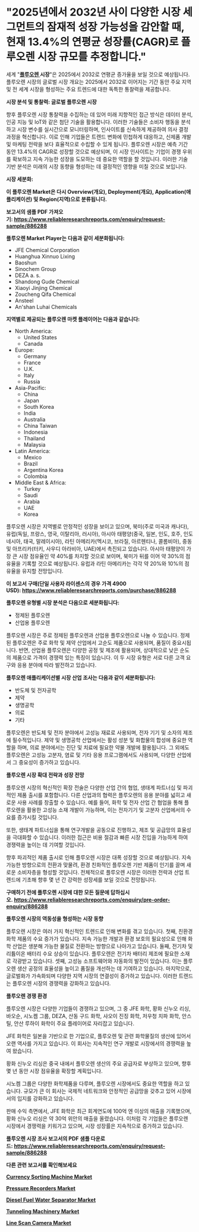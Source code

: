 <p><h1>"2025년에서 2032년 사이 다양한 시장 세그먼트의 잠재적 성장 가능성을 감안할 때, 현재 13.4%의 연평균 성장률(CAGR)로 플루오렌 시장 규모를 추정합니다."</h1></p><p>세계 "<strong><a href="https://www.reliableresearchreports.com/fluorene-r886288?utm_campaign=106&utm_medium=8&utm_source=Github&utm_content=ia&utm_term=22022025&utm_id=fluorene">플루오렌&nbsp;</a></strong><strong>시장</strong>"은 2025에서 2032로 연평균 증가율을 보일 것으로 예상됩니다. 플루오렌 시장의 글로벌 시장 개요는 2025에서 2032로 이어지는 기간 동안 주요 지역 및 전 세계 시장을 형성하는 주요 트렌드에 대한 독특한 통찰력을 제공합니다.</p>
<p><strong>시장 분석 및 통찰력: 글로벌 플루오렌 시장</strong></p>
<p><p>향후 플루오렌 시장 통찰력을 수집하는 데 있어 미래 지향적인 접근 방식은 데이터 분석, 인공 지능 및 IoT와 같은 첨단 기술을 활용합니다. 이러한 기술들은 소비자 행동을 분석하고 시장 변수를 실시간으로 모니터링하며, 인사이트를 신속하게 제공하여 의사 결정 과정을 혁신합니다. 이로 인해 기업들은 트렌드 변화에 민첩하게 대응하고, 신제품 개발 및 마케팅 전략을 보다 효율적으로 수립할 수 있게 됩니다. 플루오렌 시장은 예측 기간 동안 13.4%의 CAGR로 성장할 것으로 예상되며, 이 시장 인사이트는 기업이 경쟁 우위를 확보하고 지속 가능한 성장을 도모하는 데 중요한 역할을 할 것입니다. 이러한 기술 기반 분석은 미래의 시장 동향을 형성하는 데 결정적인 영향을 미칠 것으로 보입니다.</p><a href="%7CAUTHORITHY_DOMAIN_URL%7C?utm_campaign=106&utm_medium=8&utm_source=Github&utm_content=ia&utm_term=22022025&utm_id=fluorene"></a></p>
<p><strong>시장 세분화:</strong></p>
<p><strong>이 플루오렌 Market은 다시 Overview(개요), Deployment(개요), Application(애플리케이션) 및 Region(지역)으로 분류됩니다.</strong></p>
<p><strong>보고서의 샘플 PDF 가져오기:&nbsp;<a href="https://www.reliableresearchreports.com/enquiry/request-sample/886288?utm_campaign=106&utm_medium=8&utm_source=Github&utm_content=ia&utm_term=22022025&utm_id=fluorene">https://www.reliableresearchreports.com/enquiry/request-sample/886288</a></strong><strong></strong></p>
<p><strong>플루오렌 Market Player는 다음과 같이 세분화됩니다:</strong></p>
<p><ul><li>JFE Chemical Corporation</li><li>Huanghua Xinnuo Lixing</li><li>Baoshun</li><li>Sinochem Group</li><li>DEZA a. s.</li><li>Shandong Gude Chemical</li><li>Xiaoyi Jinjing Chemical</li><li>Zoucheng Qifa Chemical</li><li>Ansteel</li><li>An'shan Luhai Chemicals</li></ul></p>
<p><strong>지역별로 제공되는 플루오렌 마켓 플레이어는 다음과 같습니다:</strong></p>
<p><ul>
    <li>
        North America:
        <ul>
            <li>United States</li>
            <li>Canada</li>
        </ul>
    </li>
    <li>
        Europe:
        <ul>
            <li>Germany</li>
            <li>France</li>
            <li>U.K.</li>
            <li>Italy</li>
            <li>Russia</li>
        </ul>
    </li>
    <li>
        Asia-Pacific:
        <ul>
            <li>China</li>
            <li>Japan</li>
            <li>South Korea</li>
            <li>India</li>
            <li>Australia</li>
            <li>China Taiwan</li>
            <li>Indonesia</li>
            <li>Thailand</li>
            <li>Malaysia</li>
        </ul>
    </li>
    <li>
        Latin America:
        <ul>
            <li>Mexico</li>
            <li>Brazil</li>
            <li>Argentina Korea</li>
            <li>Colombia</li>
        </ul>
    </li>
    <li>
        Middle East & Africa:
        <ul>
            <li>Turkey</li>
            <li>Saudi</li>
            <li>Arabia</li>
            <li>UAE</li>
            <li>Korea</li>
        </ul>
    </li>
    </ul></p>
<p><p>플루오렌 시장은 지역별로 안정적인 성장을 보이고 있으며, 북미(주로 미국과 캐나다), 유럽(독일, 프랑스, 영국, 이탈리아, 러시아), 아시아 태평양(중국, 일본, 인도, 호주, 인도네시아, 태국, 말레이시아), 라틴 아메리카(멕시코, 브라질, 아르헨티나, 콜롬비아), 중동 및 아프리카(터키, 사우디 아라비아, UAE)에서 촉진되고 있습니다. 아시아 태평양이 가장 큰 시장 점유율인 약 40%를 차지할 것으로 보이며, 북미가 뒤를 이어 약 30%의 점유율을 기록할 것으로 예상됩니다. 유럽과 라틴 아메리카는 각각 약 20%와 10%의 점유율을 유지할 전망입니다.</p></p>
<p><strong>이 보고서 구매(단일 사용자 라이센스의 경우 가격 4900 USD):&nbsp;<a href="https://www.reliableresearchreports.com/purchase/886288?utm_campaign=106&utm_medium=8&utm_source=Github&utm_content=ia&utm_term=22022025&utm_id=fluorene">https://www.reliableresearchreports.com/purchase/886288</a></strong></p>
<p><strong>플루오렌 유형별 시장 분석은 다음으로 세분화됩니다:</strong></p>
<p><ul><li>정제된 플루오렌</li><li>산업용 플루오렌</li></ul></p>
<p><p>플루오렌 시장은 주로 정제된 플루오렌과 산업용 플루오렌으로 나눌 수 있습니다. 정제된 플루오렌은 주로 화학 및 제약 산업에서 고순도 제품으로 사용되며, 품질이 중요시됩니다. 반면, 산업용 플루오렌은 다양한 공정 및 제조에 활용되며, 상대적으로 낮은 순도의 제품으로 가격이 경쟁력 있는 특징이 있습니다. 이 두 시장 유형은 서로 다른 고객 요구와 응용 분야에 따라 발전하고 있습니다.</p></p>
<p><strong>플루오렌 애플리케이션별 시장 산업 조사는 다음과 같이 세분화됩니다:</strong></p>
<p><ul><li>반도체 및 전자공학</li><li>제약</li><li>생명공학</li><li>의료</li><li>기타</li></ul></p>
<p><p>플루오렌은 반도체 및 전자 분야에서 고성능 재료로 사용되며, 전자 기기 및 소자의 제조에 필수적입니다. 제약 및 생명공학 산업에서는 활성 성분 및 화합물의 합성에 중요한 역할을 하며, 의료 분야에서는 진단 및 치료에 필요한 약물 개발에 활용됩니다. 그 외에도 플루오렌은 고성능 고분자, 염료 및 기타 응용 프로그램에서도 사용되며, 다양한 산업에서 그 중요성이 증가하고 있습니다.</p></p>
<p><strong>플루오렌 시장 확대 전략과 성장 전망</strong></p>
<p><p>플루오렌 시장의 혁신적인 확장 전술은 다양한 산업 간의 협업, 생태계 파트너십 및 파괴적인 제품 출시를 포함합니다. 다른 산업과의 협력은 플루오렌의 응용 분야를 넓히고 새로운 사용 사례를 창출할 수 있습니다. 예를 들어, 화학 및 전자 산업 간 협업을 통해 플루오렌을 활용한 고성능 소재 개발이 가능하며, 이는 전자기기 및 고분자 산업에서의 수요를 증가시킬 것입니다.</p><p>또한, 생태계 파트너십을 통해 연구개발을 공동으로 진행하고, 제조 및 공급망의 효율성을 극대화할 수 있습니다. 이러한 접근은 비용 절감과 빠른 시장 진입을 가능하게 하여 경쟁력을 높이는 데 기여할 것입니다.</p><p>향후 파괴적인 제품 출시로 인해 플루오렌 시장은 대폭 성장할 것으로 예상됩니다. 지속 가능한 방향으로의 전환과 맞물려, 환경 친화적인 플루오렌 기반 제품이 인기를 끌며 새로운 소비자층을 형성할 것입니다. 전체적으로 플루오렌 시장은 이러한 전략과 산업 트렌드에 기초해 향후 몇 년 간 강력한 성장세를 보일 것으로 전망됩니다.</p></p>
<p><strong>구매하기 전에 플루오렌 시장에 대한 모든 질문에 답하십시오.&nbsp;<a href="https://www.reliableresearchreports.com/enquiry/pre-order-enquiry/886288?utm_campaign=106&utm_medium=8&utm_source=Github&utm_content=ia&utm_term=22022025&utm_id=fluorene">https://www.reliableresearchreports.com/enquiry/pre-order-enquiry/886288</a></strong><strong></strong></p>
<p><strong>플루오렌 시장의 역동성을 형성하는 시장 동향</strong></p>
<p><p>플루오렌 시장은 여러 가지 혁신적인 트렌드로 인해 변화를 겪고 있습니다. 첫째, 친환경 화학 제품의 수요 증가가 있습니다. 지속 가능한 개발과 환경 보호의 필요성으로 인해 화학 산업은 생분해 가능한 물질로 전환하는 방향으로 나아가고 있습니다. 둘째, 전기차 및 리튬이온 배터리 수요 상승이 있습니다. 플루오렌은 전기차 배터리 제조에 필요한 소재로 각광받고 있습니다. 셋째, 고성능 소프트웨어와 자동화의 발전이 있습니다. 이는 플루오렌 생산 공정의 효율성을 높이고 품질을 개선하는 데 기여하고 있습니다. 마지막으로, 글로벌화가 가속화되며 다양한 지역 시장의 연결성이 증가하고 있습니다. 이러한 트렌드는 플루오렌 시장의 경쟁력을 강화하고 있습니다.</p></p>
<p><strong>플루오렌 경쟁 환경</strong></p>
<p><p>플루오렌 시장은 다양한 기업들이 경쟁하고 있으며, 그 중 JFE 화학, 황화 신누오 리싱, 바오순, 시노켐 그룹, DEZA, 산동 구드 화학, 샤오이 진징 화학, 저우청 치파 화학, 안스틸, 안산 루하이 화학이 주요 플레이어로 자리잡고 있습니다. </p><p>JFE 화학은 일본을 기반으로 한 기업으로, 플루오렌 및 관련 화학물질의 생산에 있어서 오랜 역사를 가지고 있습니다. 이 회사는 지속적인 연구 개발로 시장에서의 경쟁력을 높여 왔습니다. </p><p>황화 신누오 리싱은 중국 내에서 플루오렌 생산의 주요 공급자로 부상하고 있으며, 향후 몇 년 동안 시장 점유율을 확장할 계획입니다. </p><p>시노켐 그룹은 다양한 화학제품을 다루며, 플루오렌 시장에서도 중요한 역할을 하고 있습니다. 규모가 큰 이 회사는 국제적 네트워크와 안정적인 공급망을 갖추고 있어 시장에서의 입지를 강화하고 있습니다. </p><p>판매 수익 측면에서, JFE 화학은 최근 회계연도에 100억 엔 이상의 매출을 기록했으며, 황화 신누오 리싱은 약 30억 위안의 매출을 올렸습니다. 이처럼 각 기업들은 플루오렌 시장에서 경쟁력을 키워가고 있으며, 시장 성장률은 지속적으로 증가하고 있습니다.</p></p>
<p><strong>플루오렌 시장 조사 보고서의 PDF 샘플 다운로드:&nbsp;<a href="https://www.reliableresearchreports.com/enquiry/request-sample/886288?utm_campaign=106&utm_medium=8&utm_source=Github&utm_content=ia&utm_term=22022025&utm_id=fluorene">https://www.reliableresearchreports.com/enquiry/request-sample/886288</a></strong></p>
<p><strong></strong></p>
<p><strong></strong></p>
<p><strong></strong></p>
<p><strong></strong></p>
<p><strong>다른 관련 보고서를 확인해보세요</strong></p>
<p><strong><p><a href="https://github.com/ahamdyzabira4/Market-Research-Report-List-1/blob/main/currency-sorting-machine-market.md?utm_campaign=106&utm_medium=8&utm_source=Github&utm_content=ia&utm_term=22022025&utm_id=fluorene">Currency Sorting Machine Market</a></p><p><a href="https://github.com/jenithschijf/Market-Research-Report-List-1/blob/main/pressure-recorders-market.md?utm_campaign=106&utm_medium=8&utm_source=Github&utm_content=ia&utm_term=22022025&utm_id=fluorene">Pressure Recorders Market</a></p><p><a href="https://github.com/saroarmaicky/Market-Research-Report-List-1/blob/main/diesel-fuel-water-separator-market.md?utm_campaign=106&utm_medium=8&utm_source=Github&utm_content=ia&utm_term=22022025&utm_id=fluorene">Diesel Fuel Water Separator Market</a></p><p><a href="https://github.com/voigttyagi/Market-Research-Report-List-1/blob/main/tunneling-machinery-market.md?utm_campaign=106&utm_medium=8&utm_source=Github&utm_content=ia&utm_term=22022025&utm_id=fluorene">Tunneling Machinery Market</a></p><p><a href="https://github.com/saoutiguarro/Market-Research-Report-List-1/blob/main/line-scan-camera-market.md?utm_campaign=106&utm_medium=8&utm_source=Github&utm_content=ia&utm_term=22022025&utm_id=fluorene">Line Scan Camera Market</a></p></strong></p>